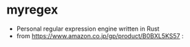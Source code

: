 # myregex
- Personal regular expression engine written in Rust
- from <https://www.amazon.co.jp/gp/product/B0BXL5KS57>
:
